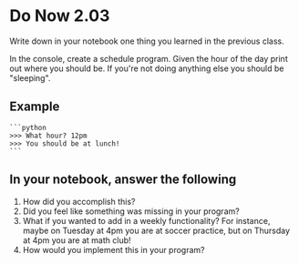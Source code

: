 # Do Now 2.03

Write down in your notebook one thing you learned in the previous class.

In the console, create a schedule program. Given the hour of the day print out where you should be. If you're not doing anything else you should be "sleeping".

## Example

    ```python
    >>> What hour? 12pm
    >>> You should be at lunch!
    ```

## In your notebook, answer the following

1. How did you accomplish this?
2. Did you feel like something was missing in your program?  
3. What if you wanted to add in a weekly functionality? For instance, maybe on Tuesday at 4pm you are at soccer practice, but on Thursday at 4pm you are at math club!
4. How would you implement this in your program?

